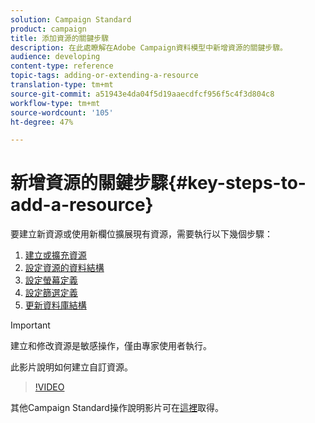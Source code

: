 ```yaml
---
solution: Campaign Standard
product: campaign
title: 添加資源的關鍵步驟
description: 在此處瞭解在Adobe Campaign資料模型中新增資源的關鍵步驟。
audience: developing
content-type: reference
topic-tags: adding-or-extending-a-resource
translation-type: tm+mt
source-git-commit: a51943e4da04f5d19aaecdfcf956f5c4f3d804c8
workflow-type: tm+mt
source-wordcount: '105'
ht-degree: 47%

---
```



# 新增資源的關鍵步驟{#key-steps-to-add-a-resource}

要建立新資源或使用新欄位擴展現有資源，需要執行以下幾個步驟：

1. [建立或擴充資源](../../developing/using/creating-or-extending-the-resource.md)
1. [設定資源的資料結構](../../developing/using/configuring-the-resource-s-data-structure.md)
1. [設定螢幕定義](../../developing/using/configuring-the-screen-definition.md)
1. [設定篩選定義](../../developing/using/configuring-filter-definition.md)
1. [更新資料庫結構](../../developing/using/updating-the-database-structure.md)

>[!IMPORTANT]
>
>建立和修改資源是敏感操作，僅由專家使用者執行。

此影片說明如何建立自訂資源。

>[!VIDEO](https://video.tv.adobe.com/v/27715?quality=9&captions=eng)

其他Campaign Standard操作說明影片可在[這裡](https://experienceleague.adobe.com/docs/campaign-standard-learn/tutorials/overview.html?lang=zh-Hant)取得。
